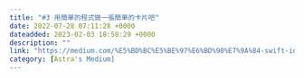 ```yaml
---
title: "#3 用簡單的程式做一張簡單的卡片吧"
date: 2022-07-28 07:11:28 +0000
dateadded: 2023-02-03 18:58:29 +0000
description: ""
link: "https://medium.com/%E5%BD%BC%E5%BE%97%E6%BD%98%E7%9A%84-swift-ios-app-%E9%96%8B%E7%99%BC%E6%95%99%E5%AE%A4/3-%E7%94%A8%E7%B0%A1%E5%96%AE%E7%9A%84%E7%A8%8B%E5%BC%8F%E5%81%9A%E4%B8%80%E5%BC%B5%E7%B0%A1%E5%96%AE%E7%9A%84%E5%8D%A1%E7%89%87%E5%90%A7-7a3a00b68398?source=rss-ebd4814c8620------2"
category: [Astra's Medium]
---
```

